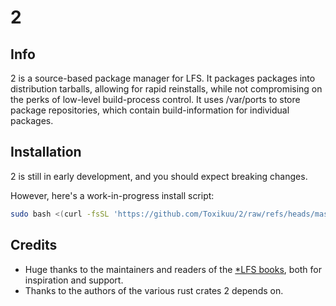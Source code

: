 # 2

## Info
2 is a source-based package manager for LFS. It packages packages into
distribution tarballs, allowing for rapid reinstalls, while not compromising on
the perks of low-level build-process control. It uses /var/ports to store
package repositories, which contain build-information for individual packages.

## Installation
2 is still in early development, and you should expect breaking changes.

However, here's a work-in-progress install script:
```bash
sudo bash <(curl -fsSL 'https://github.com/Toxikuu/2/raw/refs/heads/master/install.sh')
```

## Credits
- Huge thanks to the maintainers and readers of the [*LFS
books](https://www.linuxfromscratch.org/), both for inspiration and support.
- Thanks to the authors of the various rust crates 2 depends on.
